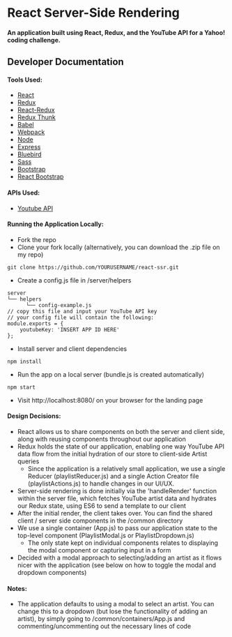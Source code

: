 # React Server-Side Rendering

#### An application built using React, Redux, and the YouTube API for a Yahoo! coding challenge.

## Developer Documentation
#### Tools Used:
* [React](https://facebook.github.io/react/)
* [Redux](http://redux.js.org/)
* [React-Redux](https://github.com/reactjs/react-redux)
* [Redux Thunk](https://github.com/gaearon/redux-thunk)
* [Babel](https://babeljs.io/)
* [Webpack](https://webpack.github.io/)
* [Node](https://nodejs.org/en/)
* [Express](http://expressjs.com/)
* [Bluebird](http://bluebirdjs.com/docs/getting-started.html)
* [Sass](http://sass-lang.com/)
* [Bootstrap](http://getbootstrap.com/)
* [React Bootstrap](https://react-bootstrap.github.io/)

#### APIs Used:
* [Youtube API](https://developers.google.com/youtube/v3/docs/search)

#### Running the Application Locally:
* Fork the repo
* Clone your fork locally (alternatively, you can download the .zip file on my repo)
```
git clone https://github.com/YOURUSERNAME/react-ssr.git
```
* Create a config.js file in /server/helpers
```
server
└── helpers
      └── config-example.js
// copy this file and input your YouTube API key
// your config file will contain the following:
module.exports = {
    youtubeKey: 'INSERT APP ID HERE'
};
```
* Install server and client dependencies
```
npm install
```
* Run the app on a local server (bundle.js is created automatically)
```
npm start
```
* Visit http://localhost:8080/ on your browser for the landing page

#### Design Decisions:
* React allows us to share components on both the server and client side, along with reusing components throughout our application
* Redux holds the state of our application, enabling one way YouTube API data flow from the initial hydration of our store to client-side Artist queries
  * Since the application is a relatively small application, we use a single Reducer (playlistReducer.js) and a single Action Creator file (playlistActions.js) to handle changes in our UI/UX.
* Server-side rendering is done initially via the 'handleRender' function within the server file, which fetches YouTube artist data and hydrates our Redux state, using ES6 to send a template to our client
* After the initial render, the client takes over. You can find the shared client / server side components in the /common directory
* We use a single container (App.js) to pass our application state to the top-level component (PlaylistModal.js or PlaylistDropdown.js)
  * The only state kept on individual components relates to displaying the modal component or capturing input in a form
* Decided with a modal approach to selecting/adding an artist as it flows nicer with the application (see below on how to toggle the modal and dropdown components)

#### Notes:
* The application defaults to using a modal to select an artist. You can change this to a dropdown (but lose the functionality of adding an artist), by simply going to /common/containers/App.js and commenting/uncommenting out the necessary lines of code
